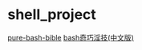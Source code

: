 # shell_project

[pure-bash-bible](https://github.com/dylanaraps/pure-bash-bible)
[bash奇巧淫技(中文版)](https://github.com/A-BenMao/pure-bash-bible-zh_CN)
